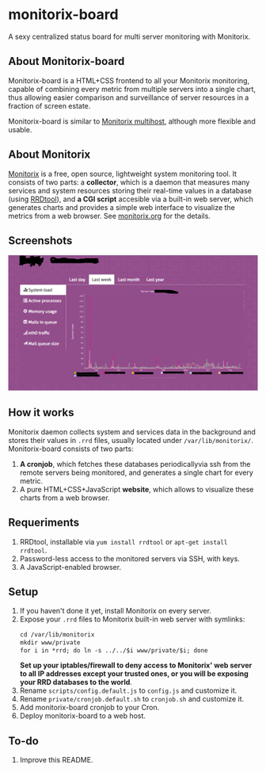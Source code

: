 # monitorix-board
A sexy centralized status board for multi server monitoring with Monitorix.

## About Monitorix-board
Monitorix-board is a HTML+CSS frontend to all your Monitorix monitoring, capable of combining every metric from multiple servers into a single chart, thus allowing easier comparison and surveillance of server resources in a fraction of screen estate.

Monitorix-board is similar to [Monitorix multihost](http://www.monitorix.org/documentation.html#46), although more flexible and usable.

## About Monitorix
[Monitorix](https://github.com/mikaku/Monitorix) is a free, open source, lightweight system monitoring tool.  It consists of two parts: a **collector**, which is a daemon that measures many services and system resources storing their real-time values in a database (using [RRDtool](https://github.com/oetiker/rrdtool-1.x)), and **a CGI script** accesible via a built-in web server, which generates charts and provides a simple web interface to visualize the metrics from a web browser. See [monitorix.org](http://monitorix.org) for the details.
	

## Screenshots

![Sample screenshot](/screenshot.png?raw=true "Sample screenshot")

## How it works
Monitorix daemon collects system and services data in the background and stores their values in `.rrd` files, usually located under `/var/lib/monitorix/`. Monitorix-board consists of two parts:

1. **A cronjob**, which fetches these databases periodicallyvia ssh from the remote servers being monitored, and generates a single chart for every metric.
2. A pure HTML+CSS+JavaScript **website**, which allows to visualize these charts from a web browser.

## Requeriments
1. RRDtool, installable via `yum install rrdtool` or `apt-get install rrdtool`.
2. Password-less access to the monitored servers via SSH, with keys.
3. A JavaScript-enabled browser.

## Setup
1. If you haven't done it yet, install Monitorix on every server.
2. Expose your `.rrd` files to Monitorix built-in web server with symlinks:
   ```
   cd /var/lib/monitorix
   mkdir www/private
   for i in *rrd; do ln -s ../../$i www/private/$i; done
   ```
   **Set up your iptables/firewall to deny access to Monitorix' web server to all IP addresses except your trusted ones, or you will be exposing your RRD databases to the world**.
3. Rename `scripts/config.default.js` to `config.js` and customize it.
3. Rename `private/cronjob.default.sh` to `cronjob.sh` and customize it.
4. Add monitorix-board cronjob to your Cron.
3. Deploy monitorix-board to a web host.

## To-do
1. Improve this README.
